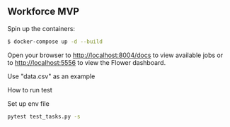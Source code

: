 ## Workforce MVP

Spin up the containers:

```sh
$ docker-compose up -d --build
```

Open your browser to [http://localhost:8004/docs](http://localhost:8004/docs) to view available jobs or to [http://localhost:5556](http://localhost:5556) to view the Flower dashboard.

Use "data.csv" as an example


How to run test

Set up env file
```sh
pytest test_tasks.py -s
```
